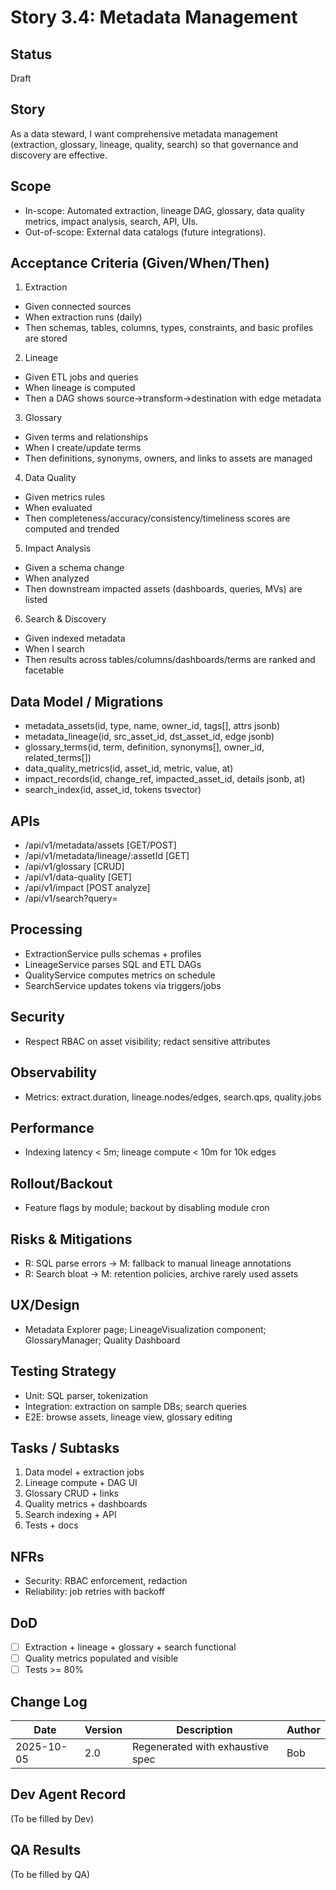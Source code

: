 # Story 3.4: Metadata Management

## Status
Draft

## Story
As a data steward, I want comprehensive metadata management (extraction, glossary, lineage, quality, search) so that governance and discovery are effective.

## Scope
- In-scope: Automated extraction, lineage DAG, glossary, data quality metrics, impact analysis, search, API, UIs.
- Out-of-scope: External data catalogs (future integrations).

## Acceptance Criteria (Given/When/Then)
1) Extraction
- Given connected sources
- When extraction runs (daily)
- Then schemas, tables, columns, types, constraints, and basic profiles are stored

2) Lineage
- Given ETL jobs and queries
- When lineage is computed
- Then a DAG shows source→transform→destination with edge metadata

3) Glossary
- Given terms and relationships
- When I create/update terms
- Then definitions, synonyms, owners, and links to assets are managed

4) Data Quality
- Given metrics rules
- When evaluated
- Then completeness/accuracy/consistency/timeliness scores are computed and trended

5) Impact Analysis
- Given a schema change
- When analyzed
- Then downstream impacted assets (dashboards, queries, MVs) are listed

6) Search & Discovery
- Given indexed metadata
- When I search
- Then results across tables/columns/dashboards/terms are ranked and facetable

## Data Model / Migrations
- metadata_assets(id, type, name, owner_id, tags[], attrs jsonb)
- metadata_lineage(id, src_asset_id, dst_asset_id, edge jsonb)
- glossary_terms(id, term, definition, synonyms[], owner_id, related_terms[])
- data_quality_metrics(id, asset_id, metric, value, at)
- impact_records(id, change_ref, impacted_asset_id, details jsonb, at)
- search_index(id, asset_id, tokens tsvector)

## APIs
- /api/v1/metadata/assets [GET/POST]
- /api/v1/metadata/lineage/:assetId [GET]
- /api/v1/glossary [CRUD]
- /api/v1/data-quality [GET]
- /api/v1/impact [POST analyze]
- /api/v1/search?query=

## Processing
- ExtractionService pulls schemas + profiles
- LineageService parses SQL and ETL DAGs
- QualityService computes metrics on schedule
- SearchService updates tokens via triggers/jobs

## Security
- Respect RBAC on asset visibility; redact sensitive attributes

## Observability
- Metrics: extract.duration, lineage.nodes/edges, search.qps, quality.jobs

## Performance
- Indexing latency < 5m; lineage compute < 10m for 10k edges

## Rollout/Backout
- Feature flags by module; backout by disabling module cron

## Risks & Mitigations
- R: SQL parse errors -> M: fallback to manual lineage annotations
- R: Search bloat -> M: retention policies, archive rarely used assets

## UX/Design
- Metadata Explorer page; LineageVisualization component; GlossaryManager; Quality Dashboard

## Testing Strategy
- Unit: SQL parser, tokenization
- Integration: extraction on sample DBs; search queries
- E2E: browse assets, lineage view, glossary editing

## Tasks / Subtasks
1. Data model + extraction jobs
2. Lineage compute + DAG UI
3. Glossary CRUD + links
4. Quality metrics + dashboards
5. Search indexing + API
6. Tests + docs

## NFRs
- Security: RBAC enforcement, redaction
- Reliability: job retries with backoff

## DoD
- [ ] Extraction + lineage + glossary + search functional
- [ ] Quality metrics populated and visible
- [ ] Tests >= 80%

## Change Log
| Date | Version | Description | Author |
|------|---------|-------------|--------|
| 2025-10-05 | 2.0 | Regenerated with exhaustive spec | Bob |

## Dev Agent Record
(To be filled by Dev)

## QA Results
(To be filled by QA)


